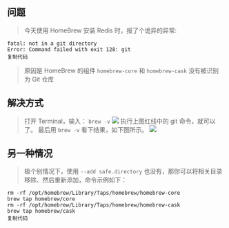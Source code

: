 ## 问题

> 今天使用 HomeBrew 安装 Redis 时，报了个诡异的异常:

```shell
fatal: not in a git directory
Error: Command failed with exit 128: git
复制代码
```

> 原因是 HomeBrew 的组件 `homebrew-core` 和 `homebrew-cask` 没有被识别为 Git 仓库

## 解决方式

> 打开 Terminal，输入： `brew -v` ![](https://p9-juejin.byteimg.com/tos-cn-i-k3u1fbpfcp/aecf851faff841909e5712fd05a45b07~tplv-k3u1fbpfcp-zoom-in-crop-mark:3024:0:0:0.image?) 执行上图红线中的 git 命令，就可以了。 最后用 `brew -v` 看下结果，如下图所示。 ![](https://p9-juejin.byteimg.com/tos-cn-i-k3u1fbpfcp/b5bed99f4cbb4fd2af041dd43a67f1eb~tplv-k3u1fbpfcp-zoom-in-crop-mark:3024:0:0:0.image?)

## 另一种情况

> 极个别情况下，使用 `--add safe.directory` 也没有，那你可以将相关目录移除、然后重新添加，命令示例如下：

```shell
rm -rf /opt/homebrew/Library/Taps/homebrew/homebrew-core
brew tap homebrew/core
rm -rf /opt/homebrew/Library/Taps/homebrew/homebrew-cask
brew tap homebrew/cask
复制代码
```
